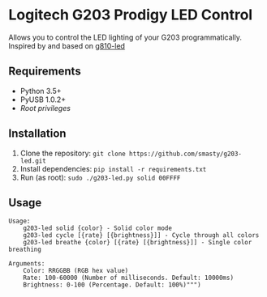 # Logitech G203 Prodigy LED Control

Allows you to control the LED lighting of your G203 programmatically.
Inspired by and based on [g810-led](https://github.com/MatMoul/g810-led)

## Requirements

- Python 3.5+
- PyUSB 1.0.2+
- *Root privileges*

## Installation

1) Clone the repository: `git clone https://github.com/smasty/g203-led.git`
2) Install dependencies: `pip install -r requirements.txt`
3) Run (as root): `sudo ./g203-led.py solid 00FFFF`

## Usage

```
Usage:
    g203-led solid {color} - Solid color mode
    g203-led cycle [{rate} [{brightness}]] - Cycle through all colors
    g203-led breathe {color} [{rate} [{brightness}]] - Single color breathing

Arguments:
    Color: RRGGBB (RGB hex value)
    Rate: 100-60000 (Number of milliseconds. Default: 10000ms)
    Brightness: 0-100 (Percentage. Default: 100%)""")
```
